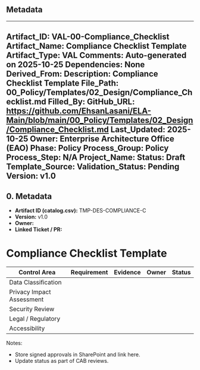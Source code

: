 ## Metadata
---
Artifact_ID: VAL-00-Compliance_Checklist
Artifact_Name: Compliance Checklist Template
Artifact_Type: VAL
Comments: Auto-generated on 2025-10-25
Dependencies: None
Derived_From: 
Description: Compliance Checklist Template
File_Path: 00_Policy/Templates/02_Design/Compliance_Checklist.md
Filled_By: 
GitHub_URL: https://github.com/EhsanLasani/ELA-Main/blob/main/00_Policy/Templates/02_Design/Compliance_Checklist.md
Last_Updated: 2025-10-25
Owner: Enterprise Architecture Office (EAO)
Phase: Policy
Process_Group: Policy
Process_Step: N/A
Project_Name: 
Status: Draft
Template_Source: 
Validation_Status: Pending
Version: v1.0
---
## 0. Metadata
- **Artifact ID (catalog.csv):** TMP-DES-COMPLIANCE-C
- **Version:** v1.0
- **Owner:** 
- **Linked Ticket / PR:** 

# Compliance Checklist Template

| Control Area | Requirement | Evidence | Owner | Status |
|--------------|-------------|----------|-------|--------|
| Data Classification | | | | |
| Privacy Impact Assessment | | | | |
| Security Review | | | | |
| Legal / Regulatory | | | | |
| Accessibility | | | | |

Notes:
- Store signed approvals in SharePoint and link here.
- Update status as part of CAB reviews.

